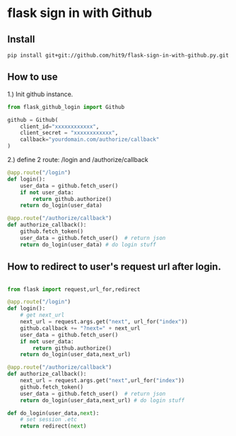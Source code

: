flask sign in with Github
=========================

Install
-------

    pip install git+git://github.com/hit9/flask-sign-in-with-github.py.git

How to use
----------

1.) Init github instance.

```python
from flask_github_login import Github

github = Github(
    client_id="xxxxxxxxxxxx",
    client_secret = "xxxxxxxxxxxx",
    callback="yourdomain.com/authorize/callback"
)

```

2.) define 2 route: /login and /authorize/callback

```python
@app.route("/login")
def login():
    user_data = github.fetch_user()
    if not user_data:
        return github.authorize()
    return do_login(user_data)

@app.route("/authorize/callback")
def authorize_callback():
    github.fetch_token()
    user_data = github.fetch_user()  # return json
    return do_login(user_data) # do login stuff
```

How to redirect to user's request url after login.
--------------------------------------------------


```python

from flask import request,url_for,redirect

@app.route("/login")
def login():
    # get next_url
    next_url = request.args.get("next", url_for("index"))
    github.callback += "?next=" + next_url
    user_data = github.fetch_user()
    if not user_data:
        return github.authorize()
    return do_login(user_data,next_url)

@app.route("/authorize/callback")
def authorize_callback():
    next_url = request.args.get("next",url_for("index"))
    github.fetch_token()
    user_data = github.fetch_user()  # return json
    return do_login(user_data,next_url) # do login stuff

def do_login(user_data,next):
    # set session .etc
    return redirect(next)
```
